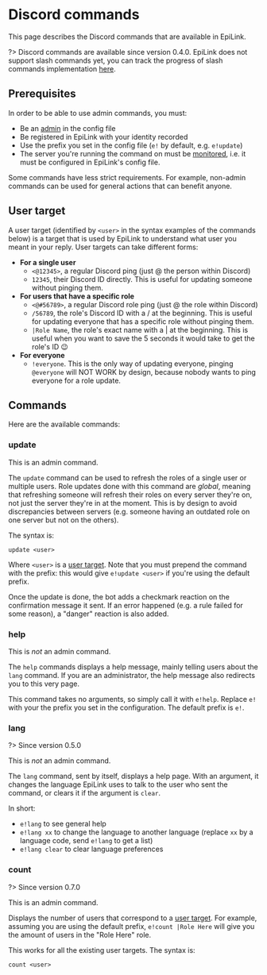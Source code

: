 # Discord commands

This page describes the Discord commands that are available in EpiLink.

?> Discord commands are available since version 0.4.0. EpiLink does not support slash commands yet, you can track the progress of slash commands implementation [here](https://github.com/EpiLink/EpiLink/issues/251).

## Prerequisites

In order to be able to use admin commands, you must:

- Be an [admin](Admin/Configuration.md#general-settings) in the config file
- Be registered in EpiLink with your identity recorded
- Use the prefix you set in the config file (`e!` by default, e.g. `e!update`)
- The server you're running the command on must be [monitored](Admin/Configuration.md#discord-configuration), i.e. it must be configured in EpiLink's config file.

Some commands have less strict requirements. For example, non-admin commands can be used for general actions that can benefit anyone.

## User target

A user target (identified by `<user>` in the syntax examples of the commands below) is a target that is used by EpiLink to understand what user you meant in your reply. User targets can take different forms:

- **For a single user**
    - `<@12345>`, a regular Discord ping (just @ the person within Discord)
    - `12345`, their Discord ID directly. This is useful for updating someone without pinging them.
- **For users that have a specific role**
    - `<@#56789>`, a regular Discord role ping (just @ the role within Discord)
    - `/56789`, the role's Discord ID with a / at the beginning. This is useful for updating everyone that has a specific role without pinging them.
    - `|Role Name`, the role's exact name with a | at the beginning. This is useful when you want to save the 5 seconds it would take to get the role's ID 😉
- **For everyone**
    - `!everyone`. This is the only way of updating everyone, pinging `@everyone` will NOT WORK by design, because nobody wants to ping everyone for a role update.

## Commands

Here are the available commands:

### update

This is an admin command.

The `update` command can be used to refresh the roles of a single user or multiple users. Role updates done with this command are *global*, meaning that refreshing someone will refresh their roles on every server they're on, not just the server they're in at the moment. This is by design to avoid discrepancies between servers (e.g. someone having an outdated role on one server but not on the others).

The syntax is:

```
update <user>
```

Where `<user>` is a [user target](#user-target). Note that you must prepend the command with the prefix: this would give `e!update <user>` if you're using the default prefix.

Once the update is done, the bot adds a checkmark reaction on the confirmation message it sent. If an error happened (e.g. a rule failed for some reason), a "danger" reaction is also added.

### help

This is *not* an admin command.

The `help` commands displays a help message, mainly telling users about the `lang` command. If you are an administrator, the help message also redirects you to this very page. 

This command takes no arguments, so simply call it with `e!help`. Replace `e!` with your the prefix you set in the configuration. The default prefix is `e!`.

### lang

?> Since version 0.5.0

This is *not* an admin command.

The `lang` command, sent by itself, displays a help page. With an argument, it changes the language EpiLink uses to talk to the user who sent the command, or clears it if the argument is `clear`.

In short:

* `e!lang` to see general help
* `e!lang xx` to change the language to another language (replace `xx` by a language code, send `e!lang` to get a list)
* `e!lang clear` to clear language preferences

### count

?> Since version 0.7.0

This is an admin command.

Displays the number of users that correspond to a [user target](#user-target). For example, assuming you are using the default prefix, `e!count |Role Here` will give you the amount of users in the "Role Here" role.

This works for all the existing user targets. The syntax is:

```
count <user>
```
